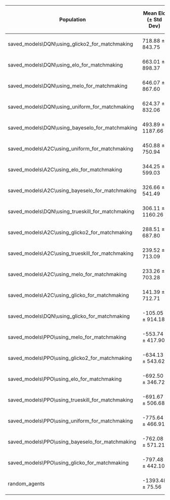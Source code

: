 | Population | Mean Elo (± Std Dev) | Mean BayesElo (± Std Dev) | Mean Glicko (± Std Dev) | Mean Glicko2 (± Std Dev) | Mean Trueskill (± Std Dev) | Mean Melo2 (± Std Dev) | Mean Winrate (± Std Dev) | Mean Drawrate (± Std Dev) | Mean Loserate (± Std Dev) | Mean WDL (± Std Dev) | Mean Wins (± Std Dev) | Mean Draws (± Std Dev) | Mean Losses (± Std Dev) |
|------------|-----------------------|----------------------------|-------------------------|--------------------------|-----------------------------|-------------------------|---------------------------|----------------------------|--------------------------|-----------------------|-----------------------|-----------------------|---|
| saved_models\DQN\using_glicko2_for_matchmaking  | 718.88 ± 843.75 | 114.86 ± 139.67 | 122.91 ± 147.70 | 0.00 ± 0.00 | 27.27 ± 2.47 | 0.03 ± 0.08 | 61.88 ± 14.27 | 0.00 ± 0.00 | 38.12 ± 14.27 | 152.00 ± 182.67 | 396.00 ± 91.33 | 0.00 ± 0.00 | 244.00 ± 91.33 |
| saved_models\DQN\using_elo_for_matchmaking  | 663.01 ± 898.37 | 109.63 ± 139.63 | 115.90 ± 149.07 | 0.00 ± 0.00 | 27.29 ± 2.63 | 0.04 ± 0.09 | 61.20 ± 14.40 | 0.00 ± 0.00 | 38.80 ± 14.40 | 143.33 ± 184.36 | 391.67 ± 92.18 | 0.00 ± 0.00 | 248.33 ± 92.18 |
| saved_models\DQN\using_melo_for_matchmaking  | 646.07 ± 867.60 | 106.94 ± 136.27 | 112.99 ± 145.40 | 0.00 ± 0.00 | 27.14 ± 2.85 | 0.01 ± 0.08 | 60.92 ± 14.05 | 0.00 ± 0.00 | 39.08 ± 14.05 | 139.73 ± 179.82 | 389.87 ± 89.91 | 0.00 ± 0.00 | 250.13 ± 89.91 |
| saved_models\DQN\using_uniform_for_matchmaking  | 624.37 ± 832.06 | 96.87 ± 133.94 | 103.07 ± 142.90 | 0.00 ± 0.00 | 27.02 ± 2.60 | 0.05 ± 0.09 | 59.95 ± 13.80 | 0.02 ± 0.05 | 40.03 ± 13.81 | 127.47 ± 176.73 | 383.67 ± 88.32 | 0.13 ± 0.34 | 256.20 ± 88.41 |
| saved_models\DQN\using_bayeselo_for_matchmaking  | 493.89 ± 1187.66 | 83.49 ± 196.91 | 89.81 ± 205.99 | 0.00 ± 0.00 | 27.07 ± 3.63 | 0.03 ± 0.12 | 58.68 ± 19.90 | 0.00 ± 0.00 | 41.32 ± 19.90 | 111.07 ± 254.75 | 375.53 ± 127.37 | 0.00 ± 0.00 | 264.47 ± 127.37 |
| saved_models\A2C\using_uniform_for_matchmaking  | 450.88 ± 750.94 | 68.22 ± 116.47 | 72.45 ± 125.54 | 0.00 ± 0.00 | 26.41 ± 2.40 | 0.04 ± 0.07 | 57.00 ± 12.13 | 0.00 ± 0.00 | 43.00 ± 12.13 | 89.60 ± 155.26 | 364.80 ± 77.63 | 0.00 ± 0.00 | 275.20 ± 77.63 |
| saved_models\A2C\using_elo_for_matchmaking  | 344.25 ± 599.03 | 50.13 ± 96.98 | 53.91 ± 104.89 | 0.00 ± 0.00 | 26.28 ± 1.97 | 0.03 ± 0.09 | 55.21 ± 10.13 | 0.00 ± 0.00 | 44.79 ± 10.13 | 66.67 ± 129.71 | 353.33 ± 64.86 | 0.00 ± 0.00 | 286.67 ± 64.86 |
| saved_models\A2C\using_bayeselo_for_matchmaking  | 326.66 ± 541.49 | 45.83 ± 82.65 | 49.38 ± 90.06 | 0.00 ± 0.00 | 26.09 ± 1.59 | 0.02 ± 0.06 | 54.77 ± 8.70 | 0.00 ± 0.00 | 45.23 ± 8.70 | 61.07 ± 111.37 | 350.53 ± 55.69 | 0.00 ± 0.00 | 289.47 ± 55.69 |
| saved_models\DQN\using_trueskill_for_matchmaking  | 306.11 ± 1160.26 | 43.32 ± 192.80 | 47.92 ± 201.17 | 0.00 ± 0.00 | 25.88 ± 3.66 | 0.01 ± 0.12 | 54.62 ± 19.44 | 0.01 ± 0.04 | 45.36 ± 19.43 | 59.27 ± 248.79 | 349.60 ± 124.41 | 0.07 ± 0.25 | 290.33 ± 124.38 |
| saved_models\A2C\using_glicko2_for_matchmaking  | 288.51 ± 687.80 | 39.63 ± 107.73 | 42.37 ± 116.88 | 0.00 ± 0.00 | 25.92 ± 2.06 | 0.02 ± 0.09 | 54.09 ± 11.29 | 0.00 ± 0.00 | 45.91 ± 11.29 | 52.40 ± 144.55 | 346.20 ± 72.28 | 0.00 ± 0.00 | 293.80 ± 72.28 |
| saved_models\A2C\using_trueskill_for_matchmaking  | 239.52 ± 713.09 | 37.23 ± 108.90 | 39.78 ± 118.45 | 0.00 ± 0.00 | 25.86 ± 2.18 | 0.05 ± 0.08 | 53.84 ± 11.44 | 0.00 ± 0.00 | 46.16 ± 11.44 | 49.20 ± 146.48 | 344.60 ± 73.24 | 0.00 ± 0.00 | 295.40 ± 73.24 |
| saved_models\A2C\using_melo_for_matchmaking  | 233.26 ± 703.28 | 35.28 ± 108.04 | 37.79 ± 117.16 | 0.00 ± 0.00 | 26.04 ± 1.99 | 0.05 ± 0.07 | 53.65 ± 11.33 | 0.01 ± 0.04 | 46.34 ± 11.31 | 46.73 ± 144.89 | 343.33 ± 72.48 | 0.07 ± 0.25 | 296.60 ± 72.41 |
| saved_models\A2C\using_glicko_for_matchmaking  | 141.39 ± 712.71 | 21.21 ± 106.68 | 22.64 ± 115.17 | 0.00 ± 0.00 | 25.57 ± 2.13 | 0.02 ± 0.11 | 52.19 ± 11.13 | 0.00 ± 0.00 | 47.81 ± 11.13 | 28.00 ± 142.43 | 334.00 ± 71.22 | 0.00 ± 0.00 | 306.00 ± 71.22 |
| saved_models\DQN\using_glicko_for_matchmaking  | -105.05 ± 914.18 | -16.41 ± 143.63 | -18.11 ± 152.76 | 0.00 ± 0.00 | 24.93 ± 2.56 | -0.00 ± 0.08 | 48.25 ± 14.76 | 0.00 ± 0.00 | 51.75 ± 14.76 | -22.40 ± 188.92 | 308.80 ± 94.46 | 0.00 ± 0.00 | 331.20 ± 94.46 |
| saved_models\PPO\using_melo_for_matchmaking  | -553.74 ± 417.90 | -97.22 ± 57.72 | -104.58 ± 60.97 | 0.00 ± 0.00 | 23.60 ± 1.11 | -0.04 ± 0.06 | 39.90 ± 5.89 | 0.00 ± 0.00 | 60.10 ± 5.89 | -129.33 ± 75.40 | 255.33 ± 37.70 | 0.00 ± 0.00 | 384.67 ± 37.70 |
| saved_models\PPO\using_glicko2_for_matchmaking  | -634.13 ± 543.62 | -100.77 ± 85.56 | -108.14 ± 91.59 | 0.00 ± 0.00 | 23.49 ± 1.76 | -0.06 ± 0.07 | 39.55 ± 8.85 | 0.00 ± 0.00 | 60.45 ± 8.85 | -133.73 ± 113.27 | 253.13 ± 56.64 | 0.00 ± 0.00 | 386.87 ± 56.64 |
| saved_models\PPO\using_elo_for_matchmaking  | -692.50 ± 346.72 | -101.48 ± 49.62 | -109.54 ± 52.55 | 0.00 ± 0.00 | 23.31 ± 1.13 | -0.05 ± 0.06 | 39.42 ± 5.08 | 0.00 ± 0.00 | 60.58 ± 5.08 | -135.47 ± 64.99 | 252.27 ± 32.50 | 0.00 ± 0.00 | 387.73 ± 32.50 |
| saved_models\PPO\using_trueskill_for_matchmaking  | -691.67 ± 506.68 | -105.14 ± 76.38 | -111.53 ± 80.44 | 0.00 ± 0.00 | 23.15 ± 1.72 | -0.05 ± 0.08 | 39.22 ± 7.78 | 0.01 ± 0.04 | 60.77 ± 7.77 | -137.93 ± 99.48 | 251.00 ± 49.76 | 0.07 ± 0.25 | 388.93 ± 49.72 |
| saved_models\PPO\using_uniform_for_matchmaking  | -775.64 ± 466.91 | -113.82 ± 64.98 | -122.48 ± 69.66 | 0.00 ± 0.00 | 23.16 ± 1.39 | -0.04 ± 0.07 | 38.17 ± 6.73 | 0.00 ± 0.00 | 61.83 ± 6.73 | -151.47 ± 86.15 | 244.27 ± 43.07 | 0.00 ± 0.00 | 395.73 ± 43.07 |
| saved_models\PPO\using_bayeselo_for_matchmaking  | -762.08 ± 571.21 | -117.06 ± 87.78 | -125.01 ± 93.29 | 0.00 ± 0.00 | 22.75 ± 1.66 | -0.07 ± 0.05 | 37.92 ± 9.01 | 0.01 ± 0.04 | 62.07 ± 9.02 | -154.60 ± 115.37 | 242.67 ± 57.64 | 0.07 ± 0.25 | 397.27 ± 57.73 |
| saved_models\PPO\using_glicko_for_matchmaking  | -797.48 ± 442.10 | -122.63 ± 59.75 | -131.64 ± 63.87 | 0.00 ± 0.00 | 23.04 ± 1.33 | -0.05 ± 0.05 | 37.28 ± 6.17 | 0.00 ± 0.00 | 62.72 ± 6.17 | -162.80 ± 78.99 | 238.60 ± 39.50 | 0.00 ± 0.00 | 401.40 ± 39.50 |
| random_agents  | -1393.48 ± 75.56 | -234.33 ± 17.76 | -239.67 ± 16.54 | 0.00 ± 0.00 | 21.44 ± 0.49 | -0.16 ± 0.03 | 26.84 ± 1.60 | 0.00 ± 0.00 | 73.16 ± 1.60 | -296.40 ± 20.45 | 171.80 ± 10.23 | 0.00 ± 0.00 | 468.20 ± 10.23 |